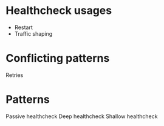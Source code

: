 # Healthcheck usages
- Restart
- Traffic shaping

# Conflicting patterns
Retries

# Patterns
Passive healthcheck
Deep healthcheck
Shallow healthcheck
